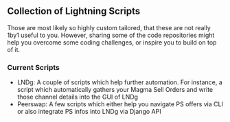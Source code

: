 ## Collection of Lightning Scripts

Those are most likely so highly custom tailored, that these are not really 1by1 useful to you.
However, sharing some of the code repositories might help you overcome some coding challenges, 
or inspire you to build on top of it.

### Current Scripts
- LNDg: A couple of scripts which help further automation. For instance, a script which automatically gathers your Magma Sell Orders and write those channel details into the GUI of LNDg
- Peerswap: A few scripts which either help you navigate PS offers via CLI or also integrate PS infos into LNDg via  Django API
